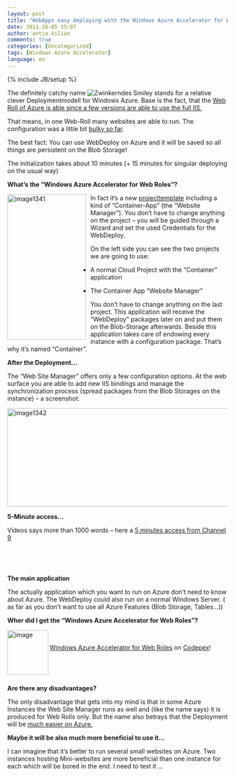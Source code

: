 ```yaml
---
layout: post
title: "WebApps easy deploying with the Windows Azure Accelerator for Web Roles"
date: 2011-10-05 15:07
author: antje.kilian
comments: true
categories: [Uncategorized]
tags: [Windows Azure Accelerator]
language: en
---
```

{% include JB/setup %}
&nbsp;

<strong> </strong>

The definitely catchy name <img class="wlEmoticon wlEmoticon-winkingsmile" style="border-style: none;" src="{{BASE_PATH}}/assets/wp-images-en/wlEmoticon-winkingsmile27.png" alt="Zwinkerndes Smiley" /> stands for a relative clever Deploymentmodell for Windows Azure. Base is the fact, that the <a href="http://blogs.msdn.com/b/windowsazure/archive/2010/12/02/new-full-iis-capabilities-differences-from-hosted-web-core.aspx">Web Roll of Azure is able since a few versions are able to use the full IIS.</a>

That means, in one Web-Roll many websites are able to run. The configuration was a little bit <a href="http://blogs.msdn.com/b/avkashchauhan/archive/2011/01/01/windows-azure-how-to-define-virtual-directories-in-service-definition-csdef-for-your-site.aspx">bulky so far</a>.

The best fact: You can use WebDeploy on Azure and it will be saved so all things are persistent on the Blob Storage!

The initialization takes about 10 minutes (+ 15 minutes for singular deploying on the usual way)

<strong>What’s the “Windows Azure Accelerator for Web Roles”? </strong>

<a href="{{BASE_PATH}}/assets/wp-images-en/image1341.png"><img style="background-image: none; margin: 0px 10px 0px 0px; padding-left: 0px; padding-right: 0px; display: inline; float: left; padding-top: 0px; border-width: 0px;" title="image1341" src="{{BASE_PATH}}/assets/wp-images-en/image1341_thumb.png" border="0" alt="image1341" width="180" height="332" align="left" /></a>In fact it’s a new <a href="http://waawebroles.codeplex.com/">projecttemplate</a> including a kind of “Container-App” (the “Website Manager”). You don’t have to change anything on the project – you will be guided through a Wizard and set the used Credentials for the WebDeploy.

On the left side you can see the two projects we are going to use:

- A normal Cloud Project with the “Container” application

- The Container App “Website Manager”

You don’t have to change anything on the last project. This application will receive the “WebDeploy” packages later on and put them on the Blob-Storage afterwards. Beside this application takes care of endowing every instance with a configuration package. That’s why it’s named “Container”.

<strong>After the Deployment… </strong>

<strong> </strong>

The “Web Site Manager” offers only a few configuration options. At the web surface you are able to add new IIS bindings and manage the synchronization process (spread packages from the Blob Storages on the instance) – a screenshot:

<a href="{{BASE_PATH}}/assets/wp-images-en/image1342.png"><img style="background-image: none; padding-left: 0px; padding-right: 0px; display: inline; padding-top: 0px; border-width: 0px;" title="image1342" src="{{BASE_PATH}}/assets/wp-images-en/image1342_thumb.png" border="0" alt="image1342" width="539" height="225" /></a>

<strong>5-Minute access…</strong>

<strong> </strong>

Videos says more than 1000 words – here a <a href="http://channel9.msdn.com/posts/Getting-Started-with-the-Windows-Azure-Accelerator-for-Web-Roles">5 minutes access from Channel 9</a>

&nbsp;

&nbsp;

<strong>The main application </strong>

<strong> </strong>

The actually application which you want to run on Azure don’t need to know about Azure. The WebDeploy could also run on a normal Windows Server. ( as far as you don’t want to use all Azure Features (Blob Storage, Tables…))

<strong>Wher did I get the “Windows Azure Accelerator for Web Roles”?</strong>

<img style="background-image: none; padding-left: 0px; padding-right: 0px; padding-top: 0px; border: 0px;" title="image" src="{{BASE_PATH}}/assets/wp-images-de/image_thumb525.png" border="0" alt="image" width="94" height="102" align="left" />

&nbsp;

<a href="{{BASE_PATH}}/assets/wp-images-de/image1344.png">Windows Azure Accelerator for Web Roles</a> on <a href="http://waawebroles.codeplex.com/">Codepex</a>!

&nbsp;

&nbsp;

<strong>Are there any disadvantages?</strong>

<strong> </strong>

The only disadvantage that gets into my mind is that in some Azure Instances the Web Site Manager runs as well and (like the name says) it is produced for Web Rolls only. But the name also betrays that the Deployment will be <a href="http://code-inside.de/blog/2011/02/22/automatisiertes-deployment-auf-windows-azure-ber-einen-buildserver-via-powershell/">much easier on Azure.</a>

<strong>Maybe it will be also much more beneficial to use it…</strong>

<strong> </strong>

I can imagine that it’s better to run several small websites on Azure. Two instances hosting Mini-websites are more beneficial than one instance for each which will be bored in the end. I need to test it …
